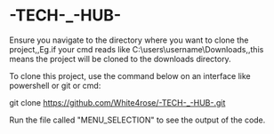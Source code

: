 

# -TECH-_-HUB-

Ensure you navigate to the directory where you want to clone the project,,Eg.if your cmd reads like C:\users\username\Downloads,,this 
means the project will be cloned to the downloads directory.

To clone this project, use the command below on an interface like powershell or git or cmd:

git clone https://github.com/White4rose/-TECH-_-HUB-.git

Run the file called "MENU_SELECTION" to see the output of the code.




